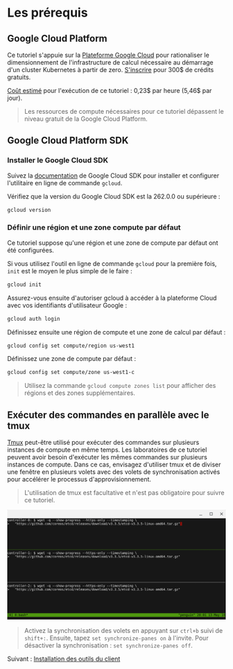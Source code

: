 # Les prérequis

## Google Cloud Platform

Ce tutoriel s'appuie sur la [Plateforme Google Cloud](https://cloud.google.com/) pour rationaliser le dimensionnement de l'infrastructure de calcul nécessaire au démarrage d'un cluster Kubernetes à partir de zero. [S'inscrire](https://cloud.google.com/free/) pour 300$ de crédits gratuits.

[Coût estimé](https://cloud.google.com/products/calculator/#id=55663256-c384-449c-9306-e39893e23afb) pour l'exécution de ce tutoriel : 0,23$ par heure (5,46$ par jour).

> Les ressources de compute nécessaires pour ce tutoriel dépassent le niveau gratuit de la Google Cloud Platform.

## Google Cloud Platform SDK

### Installer le Google Cloud SDK

Suivez la [documentation](https://cloud.google.com/sdk/) de Google Cloud SDK pour installer et configurer l'utilitaire en ligne de commande `gcloud`.

Vérifiez que la version du Google Cloud SDK est la 262.0.0 ou supérieure :

```sh
gcloud version
```

### Définir une région et une zone compute par défaut

Ce tutoriel suppose qu'une région et une zone de compute par défaut ont été configurées.

Si vous utilisez l'outil en ligne de commande `gcloud` pour la première fois, `init` est le moyen le plus simple de le faire :

```sh
gcloud init
```

Assurez-vous ensuite d'autoriser gcloud à accéder à la plateforme Cloud avec vos identifiants d'utilisateur Google :

```sh
gcloud auth login
```

Définissez ensuite une région de compute et une zone de calcul par défaut :

```sh
gcloud config set compute/region us-west1
```

Définissez une zone de compute par défaut :

```sh
gcloud config set compute/zone us-west1-c
```

> Utilisez la commande `gcloud compute zones list` pour afficher des régions et des zones supplémentaires.

## Exécuter des commandes en parallèle avec le tmux

[Tmux](https://github.com/tmux/tmux/wiki) peut-être utilisé pour exécuter des commandes sur plusieurs instances de compute en même temps. Les laboratoires de ce tutoriel peuvent avoir besoin d'exécuter les mêmes commandes sur plusieurs instances de compute. Dans ce cas, envisagez d'utiliser tmux et de diviser une fenêtre en plusieurs volets avec des volets de synchronisation activés pour accélérer le processus d'approvisionnement.

> L'utilisation de tmux est facultative et n'est pas obligatoire pour suivre ce tutoriel.

![Tmux capture d'écran](images/tmux-screenshot.png)

> Activez la synchronisation des volets en appuyant sur `ctrl+b` suivi de `shift+:`. Ensuite, tapez `set synchronize-panes on` à l'invite. Pour désactiver la synchronisation : `set synchronize-panes off`.

Suivant : [Installation des outils du client](02-client-tools.md)
